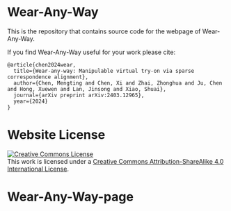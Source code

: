 # Wear-Any-Way

This is the repository that contains source code for the webpage of Wear-Any-Way.

If you find Wear-Any-Way useful for your work please cite:

```
@article{chen2024wear,
  title={Wear-any-way: Manipulable virtual try-on via sparse correspondence alignment},
  author={Chen, Mengting and Chen, Xi and Zhai, Zhonghua and Ju, Chen and Hong, Xuewen and Lan, Jinsong and Xiao, Shuai},
  journal={arXiv preprint arXiv:2403.12965},
  year={2024}
}
```

# Website License

<a rel="license" href="http://creativecommons.org/licenses/by-sa/4.0/"><img alt="Creative Commons License" style="border-width:0" src="https://i.creativecommons.org/l/by-sa/4.0/88x31.png" /></a><br />This work is licensed under a <a rel="license" href="http://creativecommons.org/licenses/by-sa/4.0/">Creative Commons Attribution-ShareAlike 4.0 International License</a>.

# Wear-Any-Way-page
